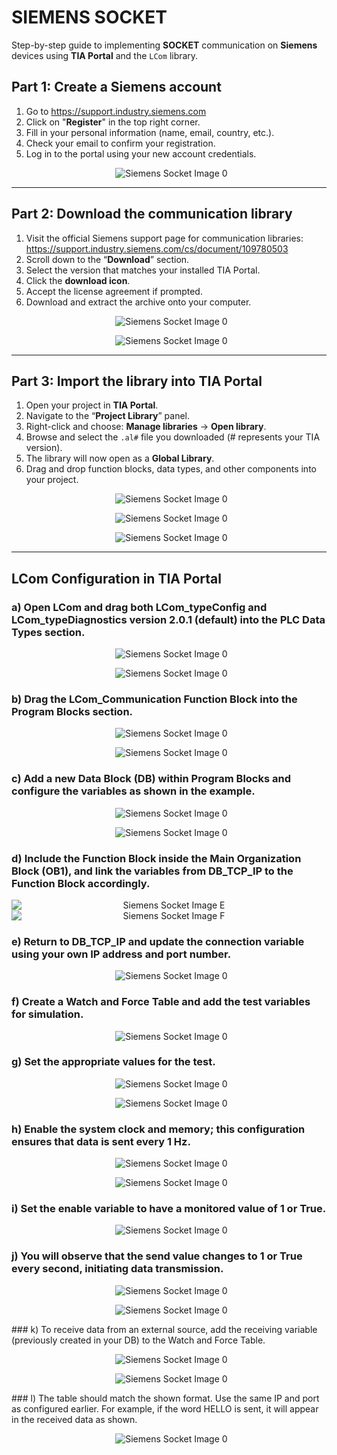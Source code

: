# SIEMENS SOCKET
Step-by-step guide to implementing **SOCKET** communication on **Siemens** devices using **TIA Portal** and the `LCom` library.

## Part 1: Create a Siemens account
1.  Go to https://support.industry.siemens.com
2.  Click on "**Register**" in the top right corner.
3.  Fill in your personal information (name, email, country, etc.).
4.  Check your email to confirm your registration.
5.  Log in to the portal using your new account credentials.

<p align="center">
  <img src="https://raw.githubusercontent.com/jbustamantefuchs/IoT/main/SOCKET/SIEMENS/IMAGES/a.png" alt="Siemens Socket Image 0">
</p>

---

## Part 2: Download the communication library
1.  Visit the official Siemens support page for communication libraries: https://support.industry.siemens.com/cs/document/109780503
2.  Scroll down to the “**Download**” section.
3.  Select the version that matches your installed TIA Portal.
4.  Click the **download icon**.
5.  Accept the license agreement if prompted.
6.  Download and extract the archive onto your computer.

<p align="center">
  <img src="https://raw.githubusercontent.com/jbustamantefuchs/IoT/main/SOCKET/SIEMENS/IMAGES/b.png" alt="Siemens Socket Image 0">
</p>
<p align="center">
  <img src="https://raw.githubusercontent.com/jbustamantefuchs/IoT/main/SOCKET/SIEMENS/IMAGES/c.png" alt="Siemens Socket Image 0">
</p>

---

## Part 3: Import the library into TIA Portal
1.  Open your project in **TIA Portal**.
2.  Navigate to the “**Project Library**” panel.
3.  Right-click and choose: **Manage libraries** → **Open library**.
4.  Browse and select the `.al#` file you downloaded (# represents your TIA version).
5.  The library will now open as a **Global Library**.
6.  Drag and drop function blocks, data types, and other components into your project.

<p align="center">
  <img src="https://raw.githubusercontent.com/jbustamantefuchs/IoT/main/SOCKET/SIEMENS/IMAGES/d.png" alt="Siemens Socket Image 0">
</p>
<p align="center">
  <img src="https://raw.githubusercontent.com/jbustamantefuchs/IoT/main/SOCKET/SIEMENS/IMAGES/e.png" alt="Siemens Socket Image 0">
</p>
<p align="center">
  <img src="https://raw.githubusercontent.com/jbustamantefuchs/IoT/main/SOCKET/SIEMENS/IMAGES/f.png" alt="Siemens Socket Image 0">
</p>

---

## LCom Configuration in TIA Portal

### a) Open LCom and drag both LCom\_typeConfig and LCom\_typeDiagnostics version 2.0.1 (default) into the PLC Data Types section.

<p align="center">
  <img src="https://raw.githubusercontent.com/jbustamantefuchs/IoT/main/SOCKET/SIEMENS/IMAGES/0.png" alt="Siemens Socket Image 0">
</p>
<p align="center">
  <img src="https://raw.githubusercontent.com/jbustamantefuchs/IoT/main/SOCKET/SIEMENS/IMAGES/1.png" alt="Siemens Socket Image 0">
</p>

### b) Drag the LCom\_Communication Function Block into the Program Blocks section.

<p align="center">
  <img src="https://raw.githubusercontent.com/jbustamantefuchs/IoT/main/SOCKET/SIEMENS/IMAGES/2.png" alt="Siemens Socket Image 0">
</p>
<p align="center">
  <img src="https://raw.githubusercontent.com/jbustamantefuchs/IoT/main/SOCKET/SIEMENS/IMAGES/3.png" alt="Siemens Socket Image 0">
</p>

### c) Add a new Data Block (DB) within Program Blocks and configure the variables as shown in the example.

<p align="center">
  <img src="https://raw.githubusercontent.com/jbustamantefuchs/IoT/main/SOCKET/SIEMENS/IMAGES/4.png" alt="Siemens Socket Image 0">
</p>
<p align="center">
  <img src="https://raw.githubusercontent.com/jbustamantefuchs/IoT/main/SOCKET/SIEMENS/IMAGES/5.png" alt="Siemens Socket Image 0">
</p>

### d) Include the Function Block inside the Main Organization Block (OB1), and link the variables from DB\_TCP\_IP to the Function Block accordingly.

<div align="center">
  <img src="https://raw.githubusercontent.com/jbustamantefuchs/IoT/main/SOCKET/SIEMENS/IMAGES/6.png" alt="Siemens Socket Image E" style="display: block;">
  <img src="https://raw.githubusercontent.com/jbustamantefuchs/IoT/main/SOCKET/SIEMENS/IMAGES/6.1.png" alt="Siemens Socket Image F" style="display: block;">
</div>

### e) Return to DB\_TCP\_IP and update the connection variable using your own IP address and port number.

<p align="center">
  <img src="https://raw.githubusercontent.com/jbustamantefuchs/IoT/main/SOCKET/SIEMENS/IMAGES/7.png" alt="Siemens Socket Image 0">
</p>

### f) Create a Watch and Force Table and add the test variables for simulation.

<p align="center">
  <img src="https://raw.githubusercontent.com/jbustamantefuchs/IoT/main/SOCKET/SIEMENS/IMAGES/7.1.png" alt="Siemens Socket Image 0">
</p>

### g) Set the appropriate values for the test.

<p align="center">
  <img src="https://raw.githubusercontent.com/jbustamantefuchs/IoT/main/SOCKET/SIEMENS/IMAGES/8.png" alt="Siemens Socket Image 0">
</p>
<p align="center">
  <img src="https://raw.githubusercontent.com/jbustamantefuchs/IoT/main/SOCKET/SIEMENS/IMAGES/9.png" alt="Siemens Socket Image 0">
</p>

### h) Enable the system clock and memory; this configuration ensures that data is sent every 1 Hz.


<p align="center">
  <img src="https://raw.githubusercontent.com/jbustamantefuchs/IoT/main/SOCKET/SIEMENS/IMAGES/10.png" alt="Siemens Socket Image 0">
</p>
<p align="center">
  <img src="https://raw.githubusercontent.com/jbustamantefuchs/IoT/main/SOCKET/SIEMENS/IMAGES/10.1.png" alt="Siemens Socket Image 0">
</p>

### i) Set the enable variable to have a monitored value of 1 or True.

<p align="center">
  <img src="https://raw.githubusercontent.com/jbustamantefuchs/IoT/main/SOCKET/SIEMENS/IMAGES/10.2.png" alt="Siemens Socket Image 0">
</p>

### j) You will observe that the send value changes to 1 or True every second, initiating data transmission.

<p align="center">
  <img src="https://raw.githubusercontent.com/jbustamantefuchs/IoT/main/SOCKET/SIEMENS/IMAGES/11.png" alt="Siemens Socket Image 0">
</p>
<p align="center">
  <img src="https://raw.githubusercontent.com/jbustamantefuchs/IoT/main/SOCKET/SIEMENS/IMAGES/12.png" alt="Siemens Socket Image 0">
</p>
### k) To receive data from an external source, add the receiving variable (previously created in your DB) to the Watch and Force Table.

<p align="center">
  <img src="https://raw.githubusercontent.com/jbustamantefuchs/IoT/main/SOCKET/SIEMENS/IMAGES/13.png" alt="Siemens Socket Image 0">
</p>
<p align="center">
  <img src="https://raw.githubusercontent.com/jbustamantefuchs/IoT/main/SOCKET/SIEMENS/IMAGES/14.png" alt="Siemens Socket Image 0">
</p>
### l) The table should match the shown format. Use the same IP and port as configured earlier. For example, if the word HELLO is sent, it will appear in the received data as shown.

<p align="center">
  <img src="https://raw.githubusercontent.com/jbustamantefuchs/IoT/main/SOCKET/SIEMENS/IMAGES/15.png" alt="Siemens Socket Image 0">
</p>
